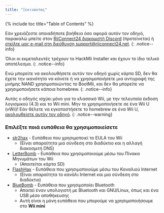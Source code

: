 ```yaml
---
title: "Ξεκινώντας"
---
```


{% include toc title="Table of Contents" %}

Εάν χρειάζεστε οποιαδήποτε βοήθεια όσο αφορά αυτόν τον οδηγό, παρακαλώ μπείτε στον [RiiConnect24 διακομιστή Discord](https://discord.gg/b4Y7jfD) (προτείνεται) ή [στείλτε μας e-mail στη διεύθυνση support@riiconnect24.net](mailto:support@riiconnect24.net).
{: .notice--info}

Όλοι οι εκμεταλευτές τρέχουν το HackMii Installer και έχουν το ίδιο τελικό αποτέλεσμα.
{: .notice--info}

Ενώ μπορείτε να ακολουθήσετε αυτόν τον οδηγό χωρίς κάρτα SD, δεν θα έχετε την ικανότητα να κάνετε ή να χρησιμοποιήσετε μια αντιγραφή της μνήμης NAND χρησιμοποιώντας το BootMii, και δεν θα μπορείτε να χρησιμοποιήσετε κάποια homebrew.
{: .notice--info}

Αυτός ο οδηγός ισχύει μόνο για το κλασσικό Wii, με την τελευταία έκδοση λογισμικού (4.3) και το Wii mini. Μην το χρησιμοποιήσετε σε ένα Wii U (vWii)! Εάν θέλετε να εγκαταστήσετε το homebrew σε ένα Wii U, [ακολουθείστε αυτόν τον οδηγό](https://wiiu.hacks.guide).
{: .notice--warning}

### Επιλέξτε ποιά ευπάθεια θα χρησιμοποιείσετε

- [str2hax](str2hax) - Ευπάθεια που χρησιμοποιεί το EULA του Wii
    * (Είναι απαραίτητα μια σύνδεση στο διαδύκτιο και η αλλαγή διακοσμιτή DNS)
- [LetterBomb](letterbomb) - Ευπάθεια που χρησιμοποιούμε μέσω του Πίνακα Μηνυμάτων του Wii
    * (Απαιτείται κάρτα SD)
- [FlashHax](flashhax) - Ευπάθεια που χρησιμοποιούμε μέσω του Καναλιού Internet
    * (Είναι απαραίτητα το κανάλι Internet και μια σύνδεση στο διαδύκτιο)
- [BlueBomb](bluebomb) - Ευπάθεια που χρησιμοποίει Bluetooth
    * Απαιτεί έναν υπολογιστή με Bluetooth και GNU/Linux, όπως και ένα USB μέσο αποθήκευσης
    * Αυτή είναι η μόνη ευπάθεια που μπορούμε να χρησιμοποιήσουμε στο **Wii mini**
